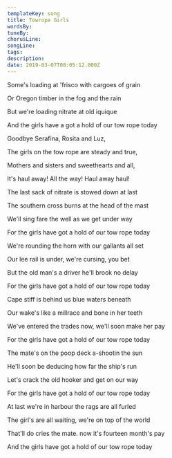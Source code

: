 ```yaml
---
templateKey: song
title: Towrope Girls  
wordsBy:
tuneBy:
chorusLine:
songLine:
tags:
description:
date: 2019-03-07T08:05:12.000Z
---
```

Some\'s loading at \'frisco with cargoes of grain

Or Oregon timber in the fog and the rain

But we\'re loading nitrate at old iquique

And the girls have a got a hold of our tow rope today

Goodbye Serafina, Rosita and Luz,

The girls on the tow rope are steady and true,

Mothers and sisters and sweethearts and all,

It\'s haul away! All the way! Haul away haul!

The last sack of nitrate is stowed down at last

The southern cross burns at the head of the mast

We\'ll sing fare the well as we get under way

For the girls have got a hold of our tow rope today

We\'re rounding the horn with our gallants all set

Our lee rail is under, we\'re cursing, you bet

But the old man\'s a driver he\'ll brook no delay

For the girls have got a hold of our tow rope today

Cape stiff is behind us blue waters beneath

Our wake\'s like a millrace and bone in her teeth

We\'ve entered the trades now, we\'ll soon make her pay

For the girls have got a hold of our tow rope today

The mate\'s on the poop deck a-shootin the sun

He\'ll soon be deducing how far the ship\'s run

Let\'s crack the old hooker and get on our way

For the girls have got a hold of our tow rope today

At last we\'re in harbour the rags are all furled

The girl\'s are all waiting, we\'re on top of the world

That\'ll do cries the mate. now it\'s fourteen month\'s pay

And the girls have got a hold of our tow rope today
